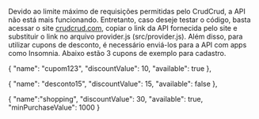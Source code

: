 Devido ao limite máximo de requisições permitidas pelo CrudCrud, a API não está mais funcionando.
Entretanto, caso deseje testar o código, basta acessar o site <a href="https://crudcrud.com/">crudcrud.com</a>, copiar o link da API fornecida pelo site e substituir o link no arquivo provider.js (src/provider.js). Além disso, para utilizar cupons de desconto, é necessário enviá-los para a API com apps como Insomnia. Abaixo estão 3 cupons de exemplo para cadastro.

{
"name": "cupom123",
"discountValue": 10,
"available": true
},

{
"name": "desconto15",
"discountValue": 15,
"available": false
},

{
"name":"shopping",
"discountValue": 30,
"available": true,
"minPurchaseValue": 1000
}
